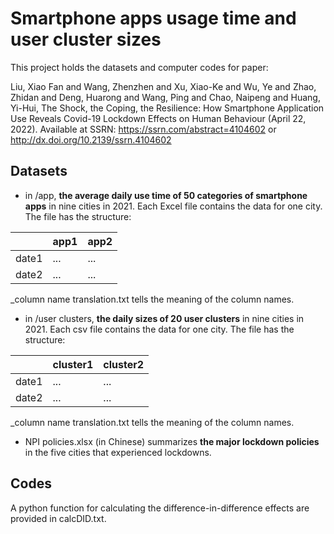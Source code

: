 # Smartphone apps usage time and user cluster sizes
This project holds the datasets and computer codes for paper:

Liu, Xiao Fan and Wang, Zhenzhen and Xu, Xiao-Ke and Wu, Ye and Zhao, Zhidan and Deng, Huarong and Wang, Ping and Chao, Naipeng and Huang, Yi-Hui, The Shock, the Coping, the Resilience: How Smartphone Application Use Reveals Covid-19 Lockdown Effects on Human Behaviour (April 22, 2022). Available at SSRN: https://ssrn.com/abstract=4104602 or http://dx.doi.org/10.2139/ssrn.4104602

## Datasets
* in /app, <strong>the average daily use time of 50 categories of smartphone apps</strong> in nine cities in 2021. Each Excel file contains the data for one city. The file has the structure:

|       | app1 | app2 |
| ----- | ---- | ---- |
| date1 | ... | ... |
| date2 | ... | ... |

_column name translation.txt tells the meaning of the column names.

* in /user clusters, <strong>the daily sizes of 20 user clusters</strong> in nine cities in 2021. Each csv file contains the data for one city. The file has the structure:

|       | cluster1 | cluster2 |
| ----- | ---- | ---- |
| date1 | ... | ... |
| date2 | ... | ... |

_column name translation.txt tells the meaning of the column names.

* NPI policies.xlsx (in Chinese) summarizes <strong>the major lockdown policies</strong> in the five cities that experienced lockdowns.

## Codes

A python function for calculating the difference-in-difference effects are provided in calcDID.txt.
